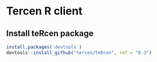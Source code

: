 # Tercen R client

## Install teRcen package

```R
install.packages('devtools')
devtools::install_github("tercen/teRcen", ref = "0.3")
```